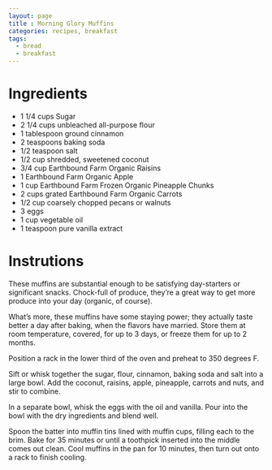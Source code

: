```yaml
---
layout: page
title : Morning Glory Muffins
categories: recipes, breakfast
tags:
  - bread
  - breakfast
---
```


# Ingredients

* 1 1/4 cups Sugar
* 2 1/4 cups unbleached all-purpose flour
* 1 tablespoon ground cinnamon
* 2 teaspoons baking soda
* 1/2 teaspoon salt
* 1/2 cup shredded, sweetened coconut
* 3/4 cup Earthbound Farm Organic Raisins
* 1 Earthbound Farm Organic Apple
* 1 cup Earthbound Farm Frozen Organic Pineapple Chunks
* 2 cups grated Earthbound Farm Organic Carrots
* 1/2 cup coarsely chopped pecans or walnuts
* 3 eggs
* 1 cup vegetable oil
* 1 teaspoon pure vanilla extract

# Instrutions

These muffins are substantial enough to be satisfying day-starters or significant snacks. Chock-full of produce, they’re a great way to get more produce into your day (organic, of course).

What’s more, these muffins have some staying power; they actually taste better a day after baking, when the flavors have married. Store them at room temperature, covered, for up to 3 days, or freeze them for up to 2 months.

Position a rack in the lower third of the oven and preheat to 350 degrees F.

Sift or whisk together the sugar, flour, cinnamon, baking soda and salt into a large bowl. Add the coconut, raisins, apple, pineapple, carrots and nuts, and stir to combine.

In a separate bowl, whisk the eggs with the oil and vanilla. Pour into the bowl with the dry ingredients and blend well.

Spoon the batter into muffin tins lined with muffin cups, filling each to the brim. Bake for 35 minutes or until a toothpick inserted into the middle comes out clean. Cool muffins in the pan for 10 minutes, then turn out onto a rack to finish cooling.
